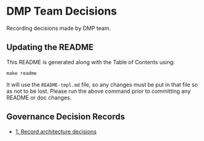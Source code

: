 # DMP Team Decisions
Recording decisions made by DMP team.

## Updating the README
This README is generated along with the Table of Contents using:

```
make readme
```

It will use the `README-tmpl.md` file, so any changes must be put in that file so as not to be lost. Please run the above command prior to committing any README or doc changes.

## Governance Decision Records

* [1. Record architecture decisions](0001-record-architecture-decisions.md)
